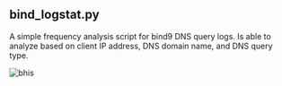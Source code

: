 ## bind_logstat.py

A simple frequency analysis script for bind9 DNS query logs.
Is able to analyze based on client IP address, DNS domain name,
and DNS query type.

![bhis](http://www.blackhillsinfosec.com/wp-content/uploads/2016/03/BHIS-logo-L.png=100x)
